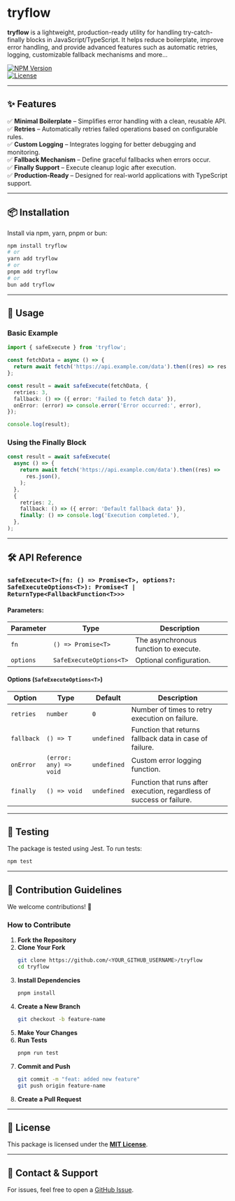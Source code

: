 # **tryflow**

**tryflow** is a lightweight, production-ready utility for handling try-catch-finally blocks in JavaScript/TypeScript. It helps reduce boilerplate, improve error handling, and provide advanced features such as automatic retries, logging, customizable fallback mechanisms and more...

[![NPM Version](https://img.shields.io/npm/v/tryflow)](https://www.npmjs.com/package/tryflow)  
[![License](https://img.shields.io/npm/l/tryflow)](LICENSE)

<!-- [![Build Status](https://img.shields.io/github/actions/workflow/status/yourusername/safe-execute/ci.yml)](https://github.com/yourusername/safe-execute/actions)
[![Coverage](https://img.shields.io/codecov/c/github/yourusername/safe-execute)](https://codecov.io/gh/yourusername/safe-execute) -->

---

## **✨ Features**

✅ **Minimal Boilerplate** – Simplifies error handling with a clean, reusable API.  
✅ **Retries** – Automatically retries failed operations based on configurable rules.  
✅ **Custom Logging** – Integrates logging for better debugging and monitoring.  
✅ **Fallback Mechanism** – Define graceful fallbacks when errors occur.  
✅ **Finally Support** – Execute cleanup logic after execution.  
✅ **Production-Ready** – Designed for real-world applications with TypeScript support.

---

## **📦 Installation**

Install via npm, yarn, pnpm or bun:

```sh
npm install tryflow
# or
yarn add tryflow
# or
pnpm add tryflow
# or
bun add tryflow
```

---

## **🚀 Usage**

### **Basic Example**

```ts
import { safeExecute } from 'tryflow';

const fetchData = async () => {
  return await fetch('https://api.example.com/data').then((res) => res.json());
};

const result = await safeExecute(fetchData, {
  retries: 3,
  fallback: () => ({ error: 'Failed to fetch data' }),
  onError: (error) => console.error('Error occurred:', error),
});

console.log(result);
```

### **Using the Finally Block**

```ts
const result = await safeExecute(
  async () => {
    return await fetch('https://api.example.com/data').then((res) =>
      res.json(),
    );
  },
  {
    retries: 2,
    fallback: () => ({ error: 'Default fallback data' }),
    finally: () => console.log('Execution completed.'),
  },
);
```

---

## **🛠 API Reference**

### **`safeExecute<T>(fn: () => Promise<T>, options?: SafeExecuteOptions<T>): Promise<T | ReturnType<FallbackFunction<T>>>`**

#### **Parameters:**

| Parameter | Type                    | Description                           |
| --------- | ----------------------- | ------------------------------------- |
| `fn`      | `() => Promise<T>`      | The asynchronous function to execute. |
| `options` | `SafeExecuteOptions<T>` | Optional configuration.               |

#### **Options (`SafeExecuteOptions<T>`)**

| Option     | Type                   | Default     | Description                                                           |
| ---------- | ---------------------- | ----------- | --------------------------------------------------------------------- |
| `retries`  | `number`               | `0`         | Number of times to retry execution on failure.                        |
| `fallback` | `() => T`              | `undefined` | Function that returns fallback data in case of failure.               |
| `onError`  | `(error: any) => void` | `undefined` | Custom error logging function.                                        |
| `finally`  | `() => void`           | `undefined` | Function that runs after execution, regardless of success or failure. |

---

## **🧪 Testing**

The package is tested using Jest. To run tests:

```sh
npm test
```

---

## **📜 Contribution Guidelines**

We welcome contributions! 🚀

### **How to Contribute**

1. **Fork the Repository**
2. **Clone Your Fork**
   ```sh
   git clone https://github.com/<YOUR_GITHUB_USERNAME>/tryflow
   cd tryflow
   ```
3. **Install Dependencies**
   ```sh
   pnpm install
   ```
4. **Create a New Branch**
   ```sh
   git checkout -b feature-name
   ```
5. **Make Your Changes**
6. **Run Tests**
   ```sh
   pnpm run test
   ```
7. **Commit and Push**
   ```sh
   git commit -m "feat: added new feature"
   git push origin feature-name
   ```
8. **Create a Pull Request**

---

## **📜 License**

This package is licensed under the **[MIT License](/LICENSE)**.

---

## **📮 Contact & Support**

For issues, feel free to open a [GitHub Issue](https://github.com/Kei-K23/tryflow/issues).
